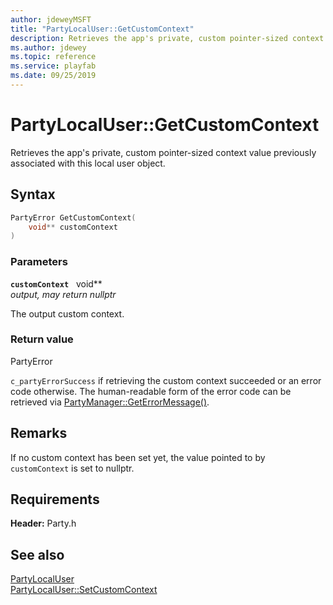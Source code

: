 ```yaml
---
author: jdeweyMSFT
title: "PartyLocalUser::GetCustomContext"
description: Retrieves the app's private, custom pointer-sized context value previously associated with this local user object.
ms.author: jdewey
ms.topic: reference
ms.service: playfab
ms.date: 09/25/2019
---
```


# PartyLocalUser::GetCustomContext  

Retrieves the app's private, custom pointer-sized context value previously associated with this local user object.  

## Syntax  
  
```cpp
PartyError GetCustomContext(  
    void** customContext  
)  
```  
  
### Parameters  
  
**`customContext`** &nbsp; void**  
*output, may return nullptr*  
  
The output custom context.  
  
  
### Return value  
PartyError
  
```c_partyErrorSuccess``` if retrieving the custom context succeeded or an error code otherwise. The human-readable form of the error code can be retrieved via [PartyManager::GetErrorMessage()](../../PartyManager/methods/partymanager_geterrormessage.md).
  
## Remarks  
  
If no custom context has been set yet, the value pointed to by `customContext` is set to nullptr.
  
## Requirements  
  
**Header:** Party.h
  
## See also  
[PartyLocalUser](../partylocaluser.md)  
[PartyLocalUser::SetCustomContext](partylocaluser_setcustomcontext.md)
  
  
